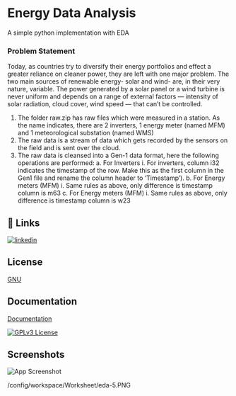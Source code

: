 # **Energy Data Analysis**

A simple python implementation with EDA

### **Problem Statement**

Today, as countries try to diversify their energy portfolios and effect a greater reliance on
cleaner power, they are left with one major problem. The two main sources of renewable
energy- solar and wind- are, in their very nature, variable. The power generated by a solar
panel or a wind turbine is never uniform and depends on a range of external factors —
intensity of solar radiation, cloud cover, wind speed — that can’t be controlled.
1. The folder raw.zip has raw files which were measured in a station. As the name
indicates, there are 2 inverters, 1 energy meter (named MFM) and 1 meteorological
substation (named WMS)
2. The raw data is a stream of data which gets recorded by the sensors on the field and
is
sent over the cloud.
3. The raw data is cleansed into a Gen-1 data format, here the following operations are
performed:
a. For Inverters
i. For inverters, column i32 indicates the timestamp of the row. Make this as the first
column in
the Gen1 file and rename the column header to ‘Timestamp’).
b. For Energy meters (MFM)
i. Same rules as above, only difference is timestamp column is m63
c. For Energy meters (MFM)
i. Same rules as above, only difference is timestamp column is w23



## 🔗 Links

[![linkedin](https://img.shields.io/badge/linkedin-0A66C2?style=for-the-badge&logo=linkedin&logoColor=white)](https://www.linkedin.com/)


## License

[GNU](https://choosealicense.com/licenses/gpl-3.0/)


## Documentation

[Documentation](https://linktodocumentation)




[![GPLv3 License](https://img.shields.io/badge/License-GPL%20v3-yellow.svg)](https://opensource.org/licenses/)


## Screenshots

![App Screenshot](https://via.placeholder.com/468x300?text=App+Screenshot+Here)

/config/workspace/Worksheet/eda-5.PNG